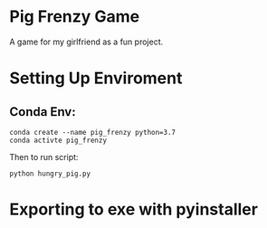 # Pig Frenzy Game

A game for my girlfriend as a fun project.

# Setting Up Enviroment
## Conda Env:
```
conda create --name pig_frenzy python=3.7
conda activte pig_frenzy
```

Then to run script:
```
python hungry_pig.py
```

# Exporting to exe with pyinstaller

